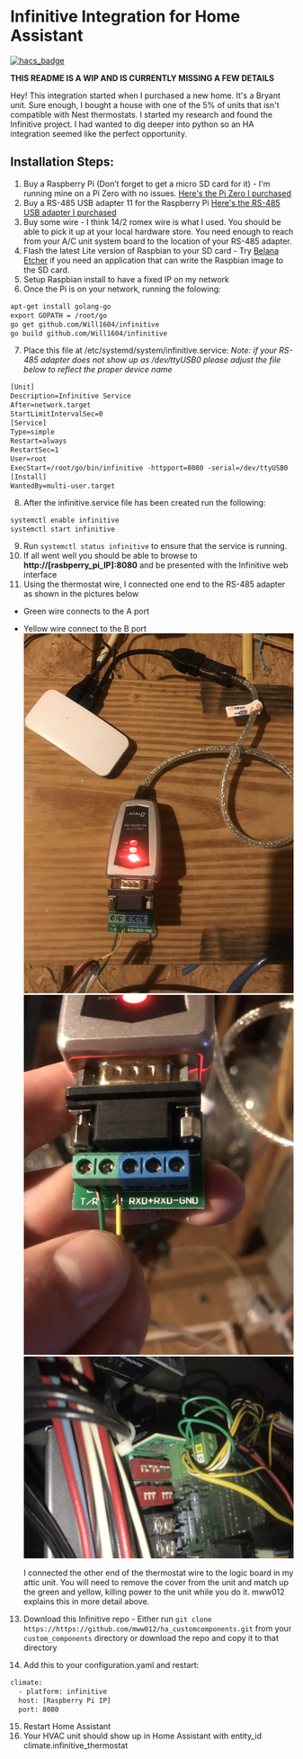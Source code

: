 # Infinitive Integration for Home Assistant

[![hacs_badge](https://img.shields.io/badge/HACS-Custom-orange.svg)](https://github.com/custom-components/hacs)

**THIS README IS A WIP AND IS CURRENTLY MISSING A FEW DETAILS**

Hey!  This integration started when I purchased a new home. It's a Bryant unit.  Sure enough, I bought a house with one of the 5% of units that isn't compatible with Nest thermostats.  I started my research and found the Infinitive project.  I had wanted to dig deeper into python so an HA integration seemed like the perfect opportunity.

## Installation Steps:

 1. Buy a Raspberry Pi (Don’t forget to get a micro SD card for it) - I'm running mine on a Pi Zero with no issues.
[Here's the Pi Zero I purchased](https://www.amazon.com/gp/product/B072N3X39J/)
2. Buy a RS-485 USB adapter 11 for the Raspberry Pi
[Here's the RS-485 USB adapter I purchased](https://www.amazon.com/gp/product/B076WVFXN8/)
3. Buy some wire - I think 14/2 romex wire is what I used.  You should be able to pick it up at your local hardware store.  You need enough to reach from your A/C unit system board to the location of your RS-485 adapter.
4. Flash the latest Lite version of Raspbian to your SD card - Try [Belana Etcher](https://www.balena.io/etcher/) if you need an application that can write the Raspbian image to the SD card.
5. Setup Raspbian install to have a fixed IP on my network
6. Once the Pi is on your network, running the folowing: 
```apt-get install git
apt-get install golang-go
export GOPATH = /root/go
go get github.com/Will1604/infinitive
go build github.com/Will1604/infinitive
```

7. Place this file at /etc/systemd/system/infinitive.service:
*Note:  if your RS-485 adapter does not show up as /dev/ttyUSB0 please adjust the file below to reflect the proper device name*

```
[Unit]
Description=Infinitive Service
After=network.target
StartLimitIntervalSec=0
[Service]
Type=simple
Restart=always
RestartSec=1
User=root
ExecStart=/root/go/bin/infinitive -httpport=8080 -serial=/dev/ttyUSB0
[Install]
WantedBy=multi-user.target
```
8. After the infinitive.service file has been created run the following:
```
systemctl enable infinitive
systemctl start infinitive
```
9. Run ```systemctl status infinitive``` to ensure that the service is running.
10. If all went well you should be able to browse to **http://[rasbperry_pi_IP]:8080** and be presented with the Infinitive web interface
11. Using the thermostat wire, I connected one end to the RS-485 adapter as shown in the pictures below
- Green wire connects to the A port
- Yellow wire connect to the B port
![Pi RS-485 adapter connection](https://raw.githubusercontent.com/mww012/mww012.github.io/master/32cd71b515e2ae1436048976d6f6e33c6790abd7.jpeg)![RS-485 adapter detail](https://raw.githubusercontent.com/mww012/mww012.github.io/master/708F50C1-0CBF-4CE7-87A8-468409863C49.jpeg)
![Carrier/Bryant system board](https://raw.githubusercontent.com/mww012/mww012.github.io/master/E11C5752-1FD6-4E68-A898-A77C1B9C6B9B.jpeg)

	I connected the other end of the thermostat wire to the logic board in my attic unit. You will need to remove the cover from the unit and match up the green and yellow, killing power to the unit while you do it. mww012 explains this in more detail above.

13. Download this Infinitive repo - Either run ```git clone https://https://github.com/mww012/ha_customcomponents.git``` from your ```custom_components``` directory or download the repo and copy it to that directory

14. Add this to your configuration.yaml and restart:
```
climate:
  - platform: infinitive
  host: [Raspberry Pi IP]
  port: 8080
```
15. Restart Home Assistant
16. Your HVAC unit should show up in Home Assistant with entity_id climate.infinitive_thermostat



